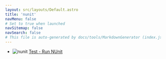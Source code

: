 ```yaml
---
layout: src/layouts/Default.astro
title: 'nunit'
navMenu: false
# Set to true when launched
navSitemap: false
navSearch: false
# This file is auto-generated by docs/tools/MarkdownGenerator (index.js)
---
```


<ul>

<li>

![nunit](https://i.octopus.com/library/step-templates/nunit.png) [Test - Run NUnit](/integrations/nunit/test-run-nunit)

</li>
        
</ul>
